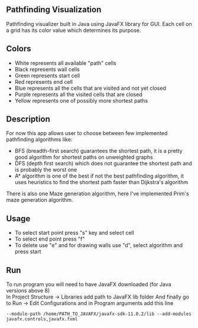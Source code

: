 Pathfinding Visualization
-------------------------

Pathfinding visualizer built in Java using JavaFX library for GUI. Each cell on a grid has its color value which determines its purpose.

Colors
------

* White represents all available "path" cells
* Black represents wall cells
* Green represents start cell
* Red represents end cell
* Blue represents all the cells that are visited and not yet closed
* Purple represents all the visited cells that are closed
* Yellow represents one of possibly more shortest paths

Description
-----------

For now this app allows user to choose between few implemented pathfinding algorithms like:
* BFS (breadth-first search) guarantees the shortest path, it is a pretty good algorithm for shortest paths on unweighted graphs
* DFS (depth first search) which does not guarantee the shortest path and is probably the worst one 
* A* algorithm is one of the best if not the best pathfinding algorithm, it uses heuristics to find the shortest path faster than Dijkstra's algorithm

There is also one Maze generation algorithm, here I've implemented Prim's maze generation algorithm.

Usage
-----

* To select start point press "s" key and select cell
* To select end point press "f"
* To delete use "e" and for drawing walls use "d", select algorithm and press start

Run
---

To run program you will need to have JavaFX downloaded (for Java versions above 8)  
In Project Structure -> Libraries add path to JavaFX lib folder
And finally go to Run -> Edit Configurations and in Program arguments add this line

```
--module-path /home/PATH_TO_JAVAFX/javafx-sdk-11.0.2/lib --add-modules javafx.controls,javafx.fxml
```
